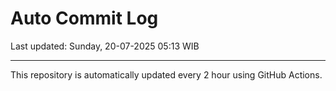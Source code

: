 # Auto Commit Log

Last updated: Sunday, 20-07-2025 05:13 WIB

---

This repository is automatically updated every 2 hour using GitHub Actions.
